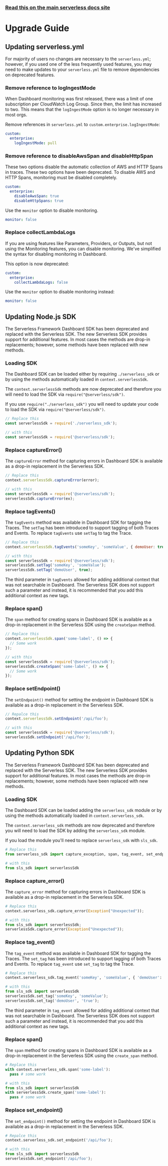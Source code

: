 <!--
title: Serverless Framework Dashboard - Upgrade Guide
menuText: Upgrade Guide
menuOrder: 12
description: Upgrading Serverless Framework Dashboard
layout: Doc
-->

<!-- DOCS-SITE-LINK:START automatically generated  -->

### [Read this on the main serverless docs site](https://www.serverless.com/framework/docs/guides/upgrade/)

<!-- DOCS-SITE-LINK:END -->

# Upgrade Guide

## Updating serverless.yml

For majority of users no changes are necessary to the `serverless.yml`; however,
if you used one of the less frequently used features, you may need to make
updates to your `serverless.yml` file to remove dependencies on deprecated
features.

### Remove reference to logIngestMode

When Dashboard monitoring was first released, there was a limit of one
subscription per CloudWatch Log Group. Since then, the limit has increased to
two. This means that the `logIngestMode` option is no longer necessary in most
orgs.

Remove references in `serverless.yml` to `custom.enterprise.logIngestMode`:

```yaml
custom:
  enterprise:
    logIngestMode: pull
```

### Remove reference to disableAwsSpan and disableHttpSpan

These two options disable the automatic collection of AWS and HTTP Spans in
traces. These two options have been deprecated. To disable AWS and HTTP Spans,
monitoring must be disabled completely.

```yaml
custom:
  enterprise:
    disableAwsSpan: true
    disableHttpSpans: true
```

Use the `monitor` option to disable monitoring.

```yaml
monitor: false
```

### Replace collectLambdaLogs

If you are using features like Parameters, Providers, or Outputs, but not using
the Monitoring features, you can disable monitoring. We've simplified the syntax
for disabling monitoring in Dashboard.

This option is now deprecated:

```yaml
custom:
  enterprise:
    collectLambdaLogs: false
```

Use the `monitor` option to disable monitoring instead:

```yaml
monitor: false
```

## Updating Node.js SDK

The Serverless Framework Dashboard SDK has been deprecated and replaced with the
Serverless SDK. The new Serverless SDK provides support for additional features.
In most cases the methods are drop-in replacements; however, some methods have
been replaced with new methods.

### Loading SDK

The Dashboard SDK can be loaded either by requiring `./serverless_sdk` or by
using the methods automatically loaded in `context.serverlessSdk`.

The `context.serverlessSdk` methods are now deprecated and therefore you will
need to load the SDK via `require("@serverless/sdk")`.

If you use `require("./serverless_sdk")` you will need to update your code to
load the SDK via `require("@serverless/sdk")`.

```javascript
// Replace this
const serverlessSdk = require('./serverless_sdk');

// with this
const serverlessSdk = require('@serverless/sdk');
```

### Replace captureError()

The `captureError` method for capturing errors in Dashboard SDK is available as
a drop-in replacement in the Serverless SDK.

```javascript
// Replace this
context.serverlessSdk.captureError(error);

// with this
const serverlessSdk = require('@serverless/sdk');
serverlessSdk.captureError(ex);
```

### Replace tagEvents()

The `tagEvents` method was available in Dashboard SDK for tagging the Traces.
The `setTag` has been introduced to support tagging of both Traces and Events.
To replace `tagEvents` use `setTag` to tag the Trace.

```javascript
// Replace this
context.serverlessSdk.tagEvents('someKey', 'someValue', { demoUser: true });

// with this
const serverlessSdk = require('@serverless/sdk');
serverlessSdk.setTag('someKey', 'someValue');
serverlessSdk.setTag('demoUser', true);
```

The third parameter in `tagEvents` allowed for adding additional context that
was not searchable in Dashboard. The Serverless SDK does not support such a
parameter and instead, it is recommended that you add this additional context as
new tags.

### Replace span()

The `span` method for creating spans in Dashboard SDK is available as
a drop-in replacement in the Serverless SDK using the `createSpan` method.

```javascript
// Replace this
context.serverlessSdk.span('some-label', () => {
  // Some work
});

// with this
const serverlessSdk = require('@serverless/sdk');
serverlessSdk.createSpan('some-label', () => {
  // Some work
});
```

### Replace setEndpoint()

The `setEndpoint()` method for setting the endpoint in Dashboard SDK is
available as a drop-in replacement in the Serverless SDK.

```javascript
// Repalce this
context.serverlessSdk.setEndpoint('/api/foo');

// with this
const serverlessSdk = require('@serverless/sdk');
serverlessSdk.setEndpoint('/api/foo');
```

## Updating Python SDK

The Serverless Framework Dashboard SDK has been deprecated and replaced with the
Serverless SDK. The new Serverless SDK provides support for additional features.
In most cases the methods are drop-in replacements; however, some methods have
been replaced with new methods.

### Loading SDK

The Dashboard SDK can be loaded adding the `serverless_sdk` module or by
using the methods automatically loaded in `context.serverless_sdk`.

The `context.serverless_sdk` methods are now deprecated and therefore you will
need to load the SDK by adding the `serverless_sdk` module.

If you load the module you'll need to replace `serverless_sdk` with `sls_sdk`.

```python
# Replace this
from serverless_sdk import capture_exception, span, tag_event, set_endpoint

# with this
from sls_sdk import serverlessSdk
```

### Replace capture_error()

The `capture_error` method for capturing errors in Dashboard SDK is available as
a drop-in replacement in the Serverless SDK.

```python
# Replace this
context.serverless_sdk.capture_error(Exception("Unexpected"));

# with this
from sls_sdk import serverlessSdk;
serverlessSdk.capture_error(Exception("Unexpected"));
```

### Replace tag_event()

The `tag_event` method was available in Dashboard SDK for tagging the Traces.
The `set_tag` has been introduced to support tagging of both Traces and Events.
To replace `tag_event` use `set_tag` to tag the Trace.

```python
# Replace this
context.serverless_sdk.tag_event('someKey', 'someValue', { 'demoUser': 'true' });

# with this
from sls_sdk import serverlessSdk
serverlessSdk.set_tag('someKey', 'someValue');
serverlessSdk.set_tag('demoUser', 'true');
```

The third parameter in `tag_event` allowed for adding additional context that
was not searchable in Dashboard. The Serverless SDK does not support such a
parameter and instead, it is recommended that you add this additional context as
new tags.

### Replace span()

The `span` method for creating spans in Dashboard SDK is available as
a drop-in replacement in the Serverless SDK using the `create_span` method.

```python
# Replace this
with context.serverless_sdk.span('some-label'):
  pass # some work

# with this
from sls_sdk import serverlessSdk
with serverlessSdk.create_span('some-label'):
  pass # some work
```

### Replace set_endpoint()

The `set_endpoint()` method for setting the endpoint in Dashboard SDK is
available as a drop-in replacement in the Serverless SDK.

```python
# Repalce this
context.serverless_sdk.set_endpoint('/api/foo');

# with this
from sls_sdk import serverlessSdk
serverlessSdk.set_endpoint('/api/foo');
```
